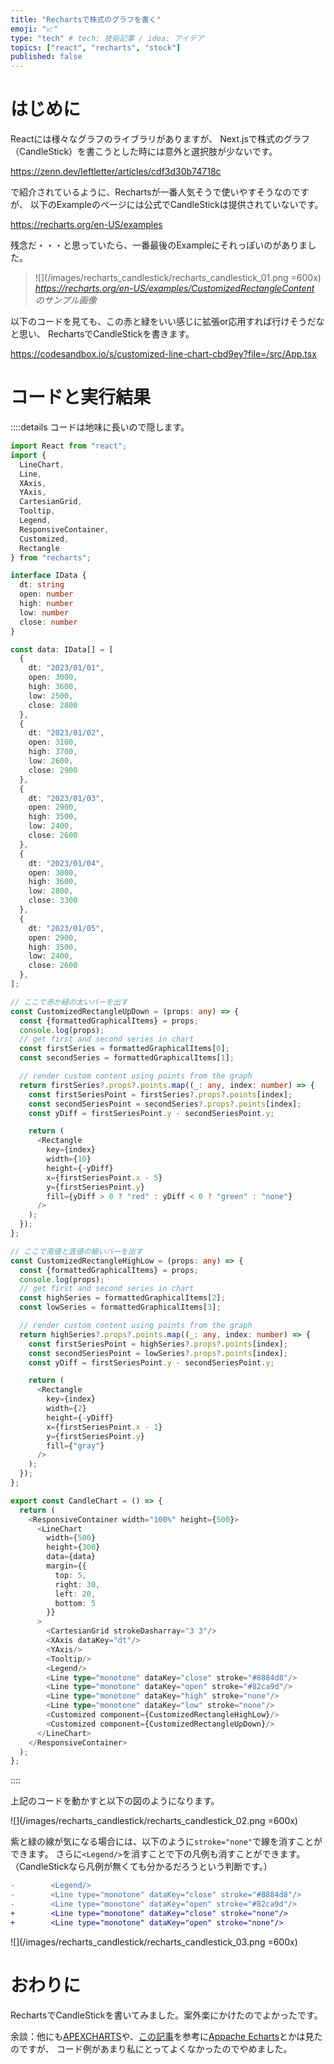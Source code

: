 ```yaml
---
title: "Rechartsで株式のグラフを書く"
emoji: "📈"
type: "tech" # tech: 技術記事 / idea: アイデア
topics: ["react", "recharts", "stock"]
published: false
---
```


# はじめに

Reactには様々なグラフのライブラリがありますが、
Next.jsで株式のグラフ（CandleStick）を書こうとした時には意外と選択肢が少ないです。

https://zenn.dev/leftletter/articles/cdf3d30b74718c

で紹介されているように、Rechartsが一番人気そうで使いやすそうなのですが、
以下のExampleのページには公式でCandleStickは提供されていないです。

https://recharts.org/en-US/examples

残念だ・・・と思っていたら、一番最後のExampleにそれっぽいのがありました。

> ![](/images/recharts_candlestick/recharts_candlestick_01.png =600x)
> *https://recharts.org/en-US/examples/CustomizedRectangleContent のサンプル画像*

以下のコードを見ても、この赤と緑をいい感じに拡張or応用すれば行けそうだなと思い、
RechartsでCandleStickを書きます。

https://codesandbox.io/s/customized-line-chart-cbd9ey?file=/src/App.tsx

# コードと実行結果

::::details コードは地味に長いので隠します。

```typescript jsx
import React from "react";
import {
  LineChart,
  Line,
  XAxis,
  YAxis,
  CartesianGrid,
  Tooltip,
  Legend,
  ResponsiveContainer,
  Customized,
  Rectangle
} from "recharts";

interface IData {
  dt: string
  open: number
  high: number
  low: number
  close: number
}

const data: IData[] = [
  {
    dt: "2023/01/01",
    open: 3000,
    high: 3600,
    low: 2500,
    close: 2800
  },
  {
    dt: "2023/01/02",
    open: 3100,
    high: 3700,
    low: 2600,
    close: 2900
  },
  {
    dt: "2023/01/03",
    open: 2900,
    high: 3500,
    low: 2400,
    close: 2600
  },
  {
    dt: "2023/01/04",
    open: 3000,
    high: 3600,
    low: 2800,
    close: 3300
  },
  {
    dt: "2023/01/05",
    open: 2900,
    high: 3500,
    low: 2400,
    close: 2600
  },
];

// ここで赤か緑の太いバーを出す
const CustomizedRectangleUpDown = (props: any) => {
  const {formattedGraphicalItems} = props;
  console.log(props);
  // get first and second series in chart
  const firstSeries = formattedGraphicalItems[0];
  const secondSeries = formattedGraphicalItems[1];

  // render custom content using points from the graph
  return firstSeries?.props?.points.map((_: any, index: number) => {
    const firstSeriesPoint = firstSeries?.props?.points[index];
    const secondSeriesPoint = secondSeries?.props?.points[index];
    const yDiff = firstSeriesPoint.y - secondSeriesPoint.y;

    return (
      <Rectangle
        key={index}
        width={10}
        height={-yDiff}
        x={firstSeriesPoint.x - 5}
        y={firstSeriesPoint.y}
        fill={yDiff > 0 ? "red" : yDiff < 0 ? "green" : "none"}
      />
    );
  });
};

// ここで高値と底値の細いバーを出す
const CustomizedRectangleHighLow = (props: any) => {
  const {formattedGraphicalItems} = props;
  console.log(props);
  // get first and second series in chart
  const highSeries = formattedGraphicalItems[2];
  const lowSeries = formattedGraphicalItems[3];

  // render custom content using points from the graph
  return highSeries?.props?.points.map((_: any, index: number) => {
    const firstSeriesPoint = highSeries?.props?.points[index];
    const secondSeriesPoint = lowSeries?.props?.points[index];
    const yDiff = firstSeriesPoint.y - secondSeriesPoint.y;

    return (
      <Rectangle
        key={index}
        width={2}
        height={-yDiff}
        x={firstSeriesPoint.x - 1}
        y={firstSeriesPoint.y}
        fill={"gray"}
      />
    );
  });
};

export const CandleChart = () => {
  return (
    <ResponsiveContainer width="100%" height={500}>
      <LineChart
        width={500}
        height={300}
        data={data}
        margin={{
          top: 5,
          right: 30,
          left: 20,
          bottom: 5
        }}
      >
        <CartesianGrid strokeDasharray="3 3"/>
        <XAxis dataKey="dt"/>
        <YAxis/>
        <Tooltip/>
        <Legend/>
        <Line type="monotone" dataKey="close" stroke="#8884d8"/>
        <Line type="monotone" dataKey="open" stroke="#82ca9d"/>
        <Line type="monotone" dataKey="high" stroke="none"/>
        <Line type="monotone" dataKey="low" stroke="none"/>
        <Customized component={CustomizedRectangleHighLow}/>
        <Customized component={CustomizedRectangleUpDown}/>
      </LineChart>
    </ResponsiveContainer>
  );
};

```

::::

上記のコードを動かすと以下の図のようになります。

![](/images/recharts_candlestick/recharts_candlestick_02.png =600x)


紫と緑の線が気になる場合には、以下のように`stroke="none"`で線を消すことができます。
さらに`<Legend/>`を消すことで下の凡例も消すことができます。
（CandleStickなら凡例が無くても分かるだろうという判断です。）

```diff typescript jsx
-        <Legend/>
-        <Line type="monotone" dataKey="close" stroke="#8884d8"/>
-        <Line type="monotone" dataKey="open" stroke="#82ca9d"/>
+        <Line type="monotone" dataKey="close" stroke="none"/>
+        <Line type="monotone" dataKey="open" stroke="none"/>
```

![](/images/recharts_candlestick/recharts_candlestick_03.png =600x)


# おわりに

RechartsでCandleStickを書いてみました。案外楽にかけたのでよかったです。

余談：他にも[APEXCHARTS](https://apexcharts.com/react-chart-demos/candlestick-charts/combo/)や、[この記事](https://zenn.dev/satoshi_tech/articles/20230507-apache-echarts-marker)を参考に[Appache Echarts](https://echarts.apache.org/examples/en/index.html#chart-type-candlestick)とかは見たのですが、
コード例があまり私にとってよくなかったのでやめました。
